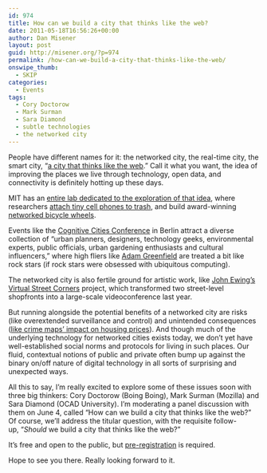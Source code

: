 ```yaml
---
id: 974
title: How can we build a city that thinks like the web?
date: 2011-05-18T16:56:26+00:00
author: Dan Misener
layout: post
guid: http://misener.org/?p=974
permalink: /how-can-we-build-a-city-that-thinks-like-the-web/
onswipe_thumb:
  - SKIP
categories:
  - Events
tags:
  - Cory Doctorow
  - Mark Surman
  - Sara Diamond
  - subtle technologies
  - the networked city
---
```

People have different names for it: the networked city, the real-time city, the smart city, &#8220;[a city that thinks like the web](https://commonspace.wordpress.com/2008/11/27/city-thinks-like-the-web/).&#8221; Call it what you want, the idea of improving the places we live through technology, open data, and connectivity is definitely hotting up these days.

MIT has an [entire lab dedicated to the exploration of that idea](http://senseable.mit.edu/), where researchers [attach tiny cell phones to trash](http://senseable.mit.edu/trashtrack/), and build award-winning [networked bicycle wheels](http://senseable.mit.edu/copenhagenwheel/).

Events like the [Cognitive Cities Conference](http://conference.cognitivecities.com/) in Berlin attract a diverse collection of &#8220;urban planners, designers, technology geeks, environmental experts, public officials, urban gardening enthusiasts and cultural influencers,&#8221; where high fliers like [Adam Greenfield](https://speedbird.wordpress.com/) are treated a bit like rock stars (if rock stars were obsessed with ubiquitous computing).

The networked city is also fertile ground for artistic work, like [John Ewing&#8217;s Virtual Street Corners](http://www.cbc.ca/spark/2010/06/full-interview-john-ewing-on-virtual-street-corners/) project, which transformed two street-level shopfronts into a large-scale videoconference last year.

But running alongside the potential benefits of a networked city are risks (like overextended surveillance and control) and unintended consequences ([like crime maps&#8217; impact on housing prices](http://www.dailymail.co.uk/news/article-1221604/Online-crime-maps-wipe-thousands-house-prices-overnight.html)). And though much of the underlying technology for networked cities exists today, we don&#8217;t yet have well-established social norms and protocols for living in such places. Our fluid, contextual notions of public and private often bump up against the binary on/off nature of digital technology in all sorts of surprising and unexpected ways.

All this to say, I&#8217;m really excited to explore some of these issues soon with three big thinkers: Cory Doctorow (Boing Boing), Mark Surman (Mozilla) and Sara Diamond (OCAD University). I&#8217;m moderating a panel discussion with them on June 4, called &#8220;How can we build a city that thinks like the web?&#8221; Of course, we&#8217;ll address the titular question, with the requisite follow-up, &#8220;_Should_ we build a city that thinks like the web?&#8221;

It&#8217;s free and open to the public, but [pre-registration](http://citythathinksliketheweb.eventbrite.com/) is required.

Hope to see you there. Really looking forward to it.